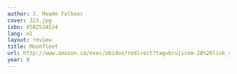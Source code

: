 ```yaml
---
author: J. Meade Falkner
cover: 323.jpg
isbn: 0582534534
lang: nl
layout: review
title: Moonfleet
url: http://www.amazon.ca/exec/obidos/redirect?tag=brujicom-20%26link_code=xm2%26camp=2025%26creative=165953%26path=http://www.amazon.ca/gp/redirect.html%253fASIN=0582534534%2526tag=brujicom-20%2526lcode=xm2%2526cID=2025%2526ccmID=165953%2526location=/o/ASIN/0582534534%25253FSubscriptionId=0VJDVJ14KM0P0VXDCQ82
year: 0
---
```

